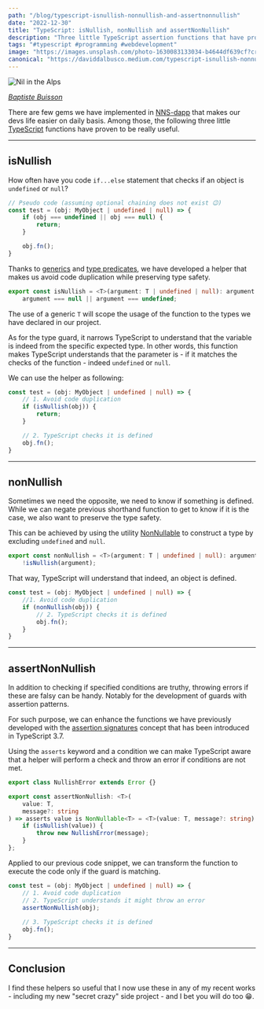 ```yaml
---
path: "/blog/typescript-isnullish-nonnullish-and-assertnonnullish"
date: "2022-12-30"
title: "TypeScript: isNullish, nonNullish and assertNonNullish"
description: "Three little TypeScript assertion functions that have proven to be really useful."
tags: "#typescript #programming #webdevelopment"
image: "https://images.unsplash.com/photo-1630083133034-b4644df639cf?crop=entropy&cs=tinysrgb&fit=max&fm=jpg&ixid=MnwzMDkyMzV8MHwxfHNlYXJjaHw4fHxuaWx8ZW58MHx8fHwxNjcyNDAzODEy&ixlib=rb-4.0.3&q=80&w=1080"
canonical: "https://daviddalbusco.medium.com/typescript-isnullish-nonnullish-and-assertnonnullish-557deb6e8b17"
---
```


![Nil in the Alps](https://images.unsplash.com/photo-1630083133034-b4644df639cf?crop=entropy&cs=tinysrgb&fit=max&fm=jpg&ixid=MnwzMDkyMzV8MHwxfHNlYXJjaHw4fHxuaWx8ZW58MHx8fHwxNjcyNDAzODEy&ixlib=rb-4.0.3&q=80&w=1080)

*[Baptiste Buisson](https://unsplash.com/fr/@shoots_of_bapt_)*

There are few gems we have implemented in [NNS-dapp](https://nns.ic0.app/) that makes our devs life easier on daily basis. Among those, the following three little [TypeScript](https://www.typescriptlang.org/) functions have proven to be really useful.

* * *

## isNullish

How often have you code `if...else` statement that checks if an object is `undefined` or `null`?

```typescript
// Pseudo code (assuming optional chaining does not exist 😉)
const test = (obj: MyObject | undefined | null) => {
    if (obj === undefined || obj === null) {
        return;
    }

    obj.fn();
}
```

Thanks to [generics](https://www.typescriptlang.org/docs/handbook/2/generics.html) and [type predicates](https://www.typescriptlang.org/docs/handbook/2/narrowing.html#using-type-predicates), we have developed a helper that makes us avoid code duplication while preserving type safety.

```typescript
export const isNullish = <T>(argument: T | undefined | null): argument is undefined | null =>
	argument === null || argument === undefined;
```

The use of a generic `T` will scope the usage of the function to the types we have declared in our project.

As for the type guard, it narrows TypeScript to understand that the variable is indeed from the specific expected type. In other words, this function makes TypeScript understands that the parameter is - if it matches the checks of the function - indeed `undefined` or `null`.

We can use the helper as following:

```typescript
const test = (obj: MyObject | undefined | null) => {
    // 1. Avoid code duplication
    if (isNullish(obj)) {
        return;
    }

    // 2. TypeScript checks it is defined
    obj.fn();
}
```

* * *

## nonNullish

Sometimes we need the opposite, we need to know if something is defined. While we can negate previous shorthand function to get to know if it is the case, we also want to preserve the type safety.

This can be achieved by using the utility [NonNullable](https://www.typescriptlang.org/docs/handbook/utility-types.html#nonnullabletype) to construct a type by excluding `undefined` and `null`.

```typescript
export const nonNullish = <T>(argument: T | undefined | null): argument is NonNullable<T> =>
	!isNullish(argument);
```

That way, TypeScript will understand that indeed, an object is defined.

```typescript
const test = (obj: MyObject | undefined | null) => {
    //1. Avoid code duplication
    if (nonNullish(obj)) {
        // 2. TypeScript checks it is defined
        obj.fn();
    }
}
```

* * *

## assertNonNullish

In addition to checking if specified conditions are truthy, throwing errors if these are falsy can be handy. Notably for the development of guards with assertion patterns.

For such purpose, we can enhance the functions we have previously developed with the [assertion signatures](https://www.typescriptlang.org/docs/handbook/release-notes/typescript-3-7.html) concept that has been introduced in TypeScript 3.7.

Using the `asserts` keyword and a condition we can make TypeScript aware that a helper will perform a check and throw an error if conditions are not met.

```typescript
export class NullishError extends Error {}

export const assertNonNullish: <T>(
	value: T,
	message?: string
) => asserts value is NonNullable<T> = <T>(value: T, message?: string): void => {
	if (isNullish(value)) {
		throw new NullishError(message);
	}
};
```

Applied to our previous code snippet, we can transform the function to execute the code only if the guard is matching.

```typescript
const test = (obj: MyObject | undefined | null) => {
    // 1. Avoid code duplication
    // 2. TypeScript understands it might throw an error
    assertNonNullish(obj);
        
    // 3. TypeScript checks it is defined
    obj.fn();
}
```

* * *

## Conclusion

I find these helpers so useful that I now use these in any of my recent works - including my new "secret crazy" side project - and I bet you will do too 😁.
